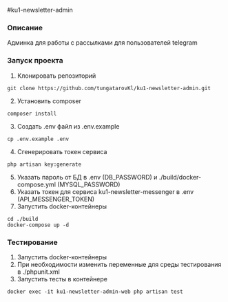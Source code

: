 #ku1-newsletter-admin
### Описание
Админка для работы с рассылками для пользователей telegram
### Запуск проекта
1. Клонировать репозиторий
```
git clone https://github.com/tungatarovKl/ku1-newsletter-admin.git
```
2. Установить composer
```
composer install
```
3. Создать .env файл из .env.example
```
cp .env.example .env
```
4. Сгенерировать токен сервиса
```
php artisan key:generate
```
5. Указать пароль от БД в .env (DB_PASSWORD) и ./build/docker-compose.yml (MYSQL_PASSWORD)
6. Указать токен для сервиса ku1-newsletter-messenger в .env (API_MESSENGER_TOKEN)
7. Запустить docker-контейнеры
```
cd ./build
docker-compose up -d
```
### Тестирование
1. Запустить docker-контейнеры
2. При необходимости изменить переменные для среды тестирования в ./phpunit.xml
3. Запустить тесты в контейнере
```
docker exec -it ku1-newsletter-admin-web php artisan test
```
